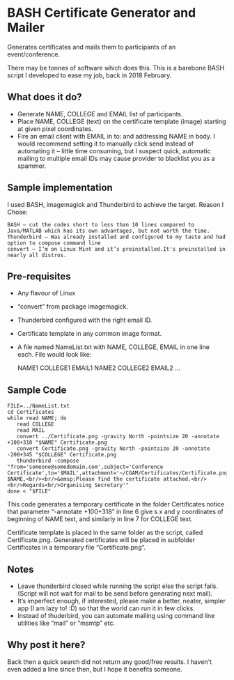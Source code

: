 # BASH Certificate Generator and Mailer
Generates certificates and mails them to participants of an event/conference.

There may be tonnes of software which does this. This is a barebone BASH script I developed to ease my job, back in 2018 February.

## What does it do?
* Generate NAME, COLLEGE and EMAIL list of participants.
* Place NAME, COLLEGE (text) on the certificate template (image) starting at given pixel coordinates.
* Fire an email client with EMAIL in to: and addressing NAME in body. I would recommend setting it to manually click send instead of automating it – little time consuming, but I suspect quick, automatic mailing to multiple email IDs may cause provider to blacklist you as a spammer.

## Sample implementation

I used BASH, imagemagick and Thunderbird to achieve the target.
Reason I Chose:

    BASH – cut the codes short to less than 10 lines compared to Java/MATLAB which has its own advantages, but not worth the time.
    Thunderbird – Was already installed and configured to my taste and had option to compose command line
    convert – I’m on Linux Mint and it’s preinstalled.It's preinstalled in nearly all distros.

## Pre-requisites

* Any flavour of Linux
* “convert” from package imagemagick.
* Thunderbird configured with the right email ID.
* Certificate template in any common image format.
* A file named NameList.txt with NAME, COLLEGE, EMAIL  in one line each. File would look like:

    NAME1
    COLLEGE1
    EMAIL1
    NAME2
    COLLEGE2
    EMAIL2
    ...

## Sample Code

```
FILE=../NameList.txt
cd Certificates
while read NAME; do
   read COLLEGE
   read MAIL
   convert ../Certificate.png -gravity North -pointsize 20 -annotate +100+318 "$NAME" Certificate.png
   convert Certificate.png -gravity North -pointsize 20 -annotate -200+345 "$COLLEGE" Certificate.png
   thunderbird -compose "from='someone@somedomain.com',subject='Conference Certificate',to='$MAIL',attachment='~/CGAM/Certificates/Certificate.png',format='html',body='Dear $NAME,<br/><br/>&emsp;Please find the certificate attached.<br/><br/>Regards<br/>Organising Secretary'"
done < "$FILE"
```

This code generates a temporary certificate in the folder Certificates notice that parameter “-annotate +100+318” in line 6 give s x and y coordinates of beginning of NAME text, and similarly in line 7 for COLLEGE text.

Certificate template is placed in the same folder as the script, called Certificate.png. Generated certificates will be placed in subfolder Certificates in  a temporary file “Certificate.png”.

## Notes

* Leave thunderbird closed while running the script else the script fails. (Script will not wait for mail to be send before generating next mail).
* It’s imperfect enough, if interested, please make a better, neater, simpler app (I am lazy to! :D) so that the world can run it in few clicks.
* Instead of thuderbird, you can automate mailing using command line utilities like “mail” or “msmtp” etc.


## Why post it here? 

Back then a quick search did not return any good/free results. I haven't even added a line since then, but I hope it benefits someone.
